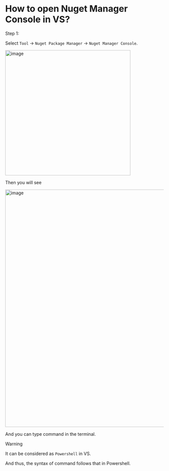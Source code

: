 # How to open Nuget Manager Console in VS?
Step 1:

Select `Tool` -> `Nuget Package Manager` -> `Nuget Manager Console`.

<img width="398" alt="image" src="https://github.com/user-attachments/assets/7d4c9709-14a7-4b13-99c1-aaab51da1ae4" />

Then you will see

<img width="755" alt="image" src="https://github.com/user-attachments/assets/1884d050-a428-45bf-ae8d-bae6f9947bc0" />

And you can type command in the terminal.

> [!WARNING]
> It can be considered as `Powershell` in VS.
>
> And thus, the syntax of command follows that in Powershell.
